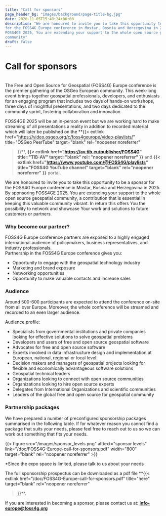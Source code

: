 ```yaml
---
title: "Call for sponsors"
page_header_bg: "images/background/page-title-bg.jpg"
date: 2020-11-05T15:40:24+06:00
description: "We are honoured to invite you to take this opportunity to be a financial partner
for the FOSS4G Europe conference in Mostar, Bosnia and Herzegovina in 2025. By sponsoring
FOSS4GE 2025, You are extending your support to the whole open source geospatial
community"
draft: false
---
```

# Call for sponsors

<br/>
The Free and Open Source for Geospatial (FOSS4G) Europe conference 
is the premier gathering of the OSGeo European community. This week-long event
 brings together geospatial professionals, developers, and enthusiasts for an engaging 
program that includes two days of hands-on workshops, three days of insightful presentations, 
and two days dedicated to the community sprint, fostering collaboration and innovation.

FOSS4GE 2025 will be an in-person event but we are working hard to make
streaming of all presentations a reality in addition to recorded material which
will later be published on the
**{{<
    extlink href="https://video.osgeo.org/c/foss4geurope/video-playlists/"
    title="OSGeo PeerTube"
    target="blank" rel="noopener noreferrer"
>}}**,
**{{<
    extlink href="https://av.tib.eu/publisher/FOSS4G"
    title="TIB-AV"
    target="blank" rel="noopener noreferrer"
>}}**
and
**{{<
    extlink href="https://www.youtube.com/@FOSS4G/playlists"
    title="FOSS4G YouTube channel"
    target="blank" rel="noopener noreferrer"
>}}** portal.


We are honoured to invite you to take this opportunity to be a sponsor
for the FOSS4G Europe conference in Mostar, Bosnia and Herzegovina in 2025. By sponsoring
FOSS4GE 2025, You are extending your support to the whole open source geospatial
community, a contribution that is essential in keeping this valuable community
vibrant. In return this offers You the possibility to network and showcase
Your work and solutions to future customers or partners.

### Why become our partner?

FOSS4G Europe conference partners are exposed to a highly engaged international
audience of policymakers, business representatives, and industry professionals.  
Partnership in the FOSS4G Europe conference gives you:

- Opportunity to engage with the geospatial technology industry
- Marketing and brand exposure
- Networking opportunities
- Opportunity to make valuable contacts and increase sales

### Audience

Around 500-600 participants are expected to attend the conference on-site from all
over Europe. Moreover, the whole conference will be streamed and recorded
to an even larger audience.

Audience profile:

- Specialists from governmental institutions and private companies looking
  for effective solutions to solve geospatial problems
- Developers and users of free and open source geospatial software
- Advocates for free and open source software
- Experts involved in data infrastructure design and implementation at
  European, national, regional or local level.
- Decision makers and managers of geospatial projects looking for flexible and
  economically advantageous software solutions
- Geospatial technical leaders
- Organizations looking to connect with open source communities
- Organizations looking to hire open source experts
- Delegates from International Organizations and scientific communities
- Leaders of the global free and open source for geospatial community

### Partnership packages

We have prepared a number of preconfigured sponsorship packages summarised
in the following table. If for whatever reason you cannot find a package that
suits your needs, please feel free to reach out to us so we can work out
something that fits your needs.

{{< figure
    src="/images/sponsor_levels.png"
    alttext="sponsor levels"
    link="/doc/FOSS4G-Europe-call-for-sponsors.pdf"
    width="800"
    target="blank"
    rel="noopener noreferrer"
    >}}

*Since the expo space is limited, please talk to us about your needs 

The full sponsorship prospectus can be downloaded as a pdf file
**{{<
    extlink href="/doc/FOSS4G-Europe-call-for-sponsors.pdf"
    title="here"
    target="blank" rel="noopener noreferrer"
>}}**.

If you are interested in becoming a sponsor, please contact us at: **info-europe@foss4g.org**